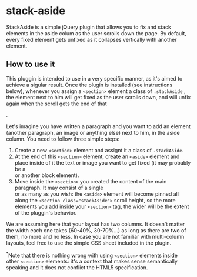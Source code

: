 # stack-aside


StackAside is a simple jQuery plugin that allows you to fix and stack elements in the aside colum as the user scrolls down the page. By default, every fixed element gets unfixed as it collapses vertically with another element. 

## How to use it

This pluggin is intended to use in a very specific manner, as it's aimed to achieve a sigular result. Once the plugin is installed (see instructions below), whenever you assign a ```<section>``` element a class of ```.stackAside``` , the element next to him will get fixed as the user scrolls down, and will unfix again when the scroll gets the end of that <section>. 

Let's imagine you have written a paragraph and you want to add an element (another paragraph, an image or anything else) next to him, in the aside column. You need to follow three simple steps:

1. Create a new ```<section>``` element and assignt it a class of ```.stackAside```.
2. At the end of this ```<section>``` element, create an ```<aside>``` element and place inside of it the text or image you want to get fixed (it may probably be a <div> or another block element).
3. Move inside the ```<section>``` you created the content of the main paragraph. It may consist of a single <div> or as many as you wish: the ```<aside>``` element will become pinned all along the ```<section class="stackAside">``` scroll height, so the more elements you add inside your ```<section>``` tag, the wider will be the extent of the pluggin's behavior. 

We are assuming here that your layout has two columns. It doesn't matter the width each one takes (60-40%, 30-70%...) as long as there are two of them, no more and no less. In case you are not familiar with multi-column layouts, feel free to use the simple CSS sheet included in the plugin. 

<sup>*</sup>Note that there is nothing wrong with using ```<section>``` elements inside other ```<section>``` elements: it's a context that makes sense semantically speaking and it does not conflict the HTML5 specification. 
